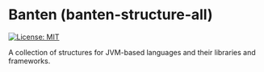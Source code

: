 # Banten (banten-structure-all)

[![License: MIT](https://img.shields.io/badge/License-MIT-yellow.svg)](https://opensource.org/licenses/MIT)

A collection of structures for JVM-based languages and their libraries and frameworks.
